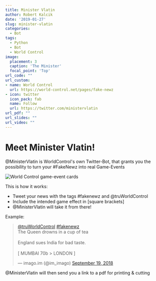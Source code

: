 ```yaml
---
title: Minister Vlatin
author: Robert Kalcik
date: '2019-01-27'
slug: minister-vlatin
categories:
  - Bot
tags:
  - Python
  - Bot
  - World Control
image:
  placement: 3
  caption: 'The Minister'
  focal_point: 'Top'
url_code: ""
url_custom:
- name: World Control
  url: https://world-control.net/pages/fake-newz
- icon: twitter
  icon_pack: fab
  name: Follow
  url: https://twitter.com/ministervlatin
url_pdf: ""
url_slides: ""
url_video: ""
---
```



# Meet Minister Vlatin!

@MinisterVlatin is WorldControl's own Twitter-Bot, that grants you the possibility to turn your #FakeNewz into real Game-Events

![World Control game-event cards](https://cdn.shopify.com/s/files/1/2321/0379/files/wc_selection-53_large.jpg?v=1520462231)

This is how it works:

* Tweet your news with the tags #fakenewz and @truWorldControl
* Include the intended game effect in [square brackets]
* @MinisterVlatin will take it from there!

Example:

<div class="center">
<blockquote class="twitter-tweet"><p lang="en" dir="ltr"><a href="https://twitter.com/truWorldControl?ref_src=twsrc%5Etfw">@truWorldControl</a> <a href="https://twitter.com/hashtag/fakenewz?src=hash&amp;ref_src=twsrc%5Etfw">#fakenewz</a><br>The Queen drowns in a cup of tea<br><br>England sues India for bad taste.<br><br>[ MUMBAI 70b &gt; LONDON ]</p>&mdash; imago.im (@im_imago) <a href="https://twitter.com/im_imago/status/1042402544859979777?ref_src=twsrc%5Etfw">September 19, 2018</a></blockquote> <script async src="https://platform.twitter.com/widgets.js" charset="utf-8"></script> 
</div>

@MinisterVlatin will then send you a link to a pdf for printing & cutting


